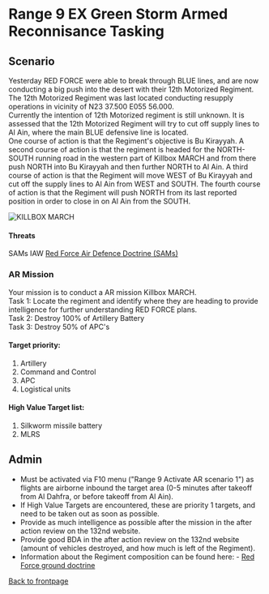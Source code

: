 # Range 9 EX Green Storm Armed Reconnisance Tasking

## Scenario
Yesterday RED FORCE were able to break through BLUE lines, and are now conducting a big push into the desert with their 12th Motorized Regiment.<br>
The 12th Motorized Regiment was last located conducting resupply operations in vicinity of N23 37.500 E055 56.000.<br>
Currently the intention of 12th Motorized regiment is still unknown. It is assessed that the 12th Motorized Regiment will try to cut off supply lines to Al Ain, where the main BLUE defensive line is located. <br>
One course of action is that the Regiment's objective is Bu Kirayyah. A second course of action is that the regiment is headed for the NORTH-SOUTH running road in the western part of Killbox MARCH and from there push NORTH into 
Bu Kirayyah and then further NORTH to Al Ain. A third course of action is that the Regiment will move WEST of Bu Kirayyah and cut off the supply lines to Al Ain from WEST and SOUTH.
The fourth course of action is that the Regiment will push NORTH from its last reported position in order to close in on Al Ain from the SOUTH.

![KILLBOX MARCH](/ATRM_Brief/Pictures/EX_GREENSTORM_R9_AR.PNG)


#### Threats
SAMs IAW [Red Force Air Defence Doctrine (SAMs)](/ATRM_Brief/Pages/Generic_airdefence.html)  


### AR Mission
Your mission is to conduct a AR mission Killbox MARCH.<br>
Task 1: Locate the regiment and identify where they are heading to provide intelligence for further understanding RED FORCE plans.<br>
Task 2: Destroy 100% of Artillery Battery<br>
Task 3: Destroy 50% of APC's<br>


#### Target priority:
1. Artillery
2. Command and Control
3. APC
4. Logistical units


#### High Value Target list: 
1. Silkworm missile battery
2. MLRS


## Admin
- Must be activated via F10 menu ("Range 9 Activate AR scenario 1") as flights are airborne inbound the target area (0-5 minutes after takeoff from Al Dahfra, or before takeoff from Al Ain). 
- If High Value Targets are encountered, these are priority 1 targets, and need to be taken out as soon as possible.
- Provide as much intelligence as possible after the mission in the after action review on the 132nd website.
- Provide good BDA in the after action review on the 132nd website (amount of vehicles destroyed, and how much is left of the Regiment).
- Information about the Regiment composition can be found here: - [Red Force ground doctrine](/ATRM_Brief/Pages/Generic_groundforce.html) 






[Back to frontpage](https://132nd-vwing.github.io/ATRM_Brief/)